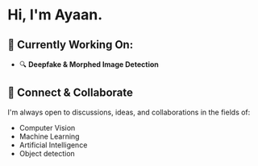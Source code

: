 # Hi, I'm Ayaan.

## 🚀 Currently Working On:
- 🔍 **Deepfake & Morphed Image Detection**
  
## 💬 Connect & Collaborate
I'm always open to discussions, ideas, and collaborations in the fields of:
- Computer Vision
- Machine Learning
- Artificial Intelligence
- Object detection
